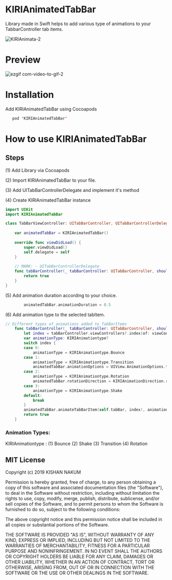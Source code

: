 # KIRIAnimatedTabBar
Library made in Swift helps to add various type of animations to your TabbarController tab items.

![KIRIAnimata-2](https://user-images.githubusercontent.com/8666236/54086857-708b7b00-4373-11e9-8d4d-009d46fecdfb.png)


# Preview
![ezgif com-video-to-gif-2](https://user-images.githubusercontent.com/8666236/54086978-9b2a0380-4374-11e9-929a-b642a351496d.gif)

# Installation
Add KIRIAnimatedTabBar using Cocoapods
```swift
   pod 'KIRIAnimatedTabBar'
```

# How to use KIRIAnimatedTabBar

## Steps
(1) Add Library via Cocoapods

(2) Import KIRIAnimatedTabBar to your file.

(3) Add UITabBarControllerDelegate and implement it's method

(4) Create KIRIAnimatedTabBar instance

```swift
import UIKit
import KIRIAnimatedTabBar

class TabBarViewController: UITabBarController, UITabBarControllerDelegate {
    
    var animatedTabBar = KIRIAnimatedTabBar()
    
    override func viewDidLoad() {
        super.viewDidLoad()
        self.delegate = self
    }
   
    // MARK: - UITabBarControllerDelegate
    func tabBarController(_ tabBarController: UITabBarController, shouldSelect viewController: UIViewController) -> Bool {
        return true
    }
}
```

(5) Add animation duration according to your choice.
```swift
        animatedTabBar.animationDuration = 0.5
```

(6) Add animation type to the selected tabItem.
```swift
// Different types of animations added to TabBarItems
    func tabBarController(_ tabBarController: UITabBarController, shouldSelect viewController: UIViewController) -> Bool {
        let index = tabBarController.viewControllers?.index(of: viewController)
        var animationType: KIRIAnimationtype?
        switch index {
        case 0:
            animationType = KIRIAnimationtype.Bounce
        case 1:
            animationType = KIRIAnimationtype.Transition
            animatedTabBar.animationOptions = UIView.AnimationOptions.transitionFlipFromBottom
        case 2:
            animationType = KIRIAnimationtype.Rotation
            animatedTabBar.rotationDirection = KIRIAnimationDirection.right
        case 3:
            animationType = KIRIAnimationtype.Shake
        default:
            break
        }
        animatedTabBar.animateTabBarItem(self.tabBar, index!, animationType!)
        return true
    }
```

### Animation Types:

KIRIAnimationtype :
(1) Bounce
(2) Shake
(3) Transition
(4) Rotation




## MIT License

Copyright (c) 2019 KISHAN NAKUM

Permission is hereby granted, free of charge, to any person obtaining a copy
of this software and associated documentation files (the "Software"), to deal
in the Software without restriction, including without limitation the rights
to use, copy, modify, merge, publish, distribute, sublicense, and/or sell
copies of the Software, and to permit persons to whom the Software is
furnished to do so, subject to the following conditions:

The above copyright notice and this permission notice shall be included in all
copies or substantial portions of the Software.

THE SOFTWARE IS PROVIDED "AS IS", WITHOUT WARRANTY OF ANY KIND, EXPRESS OR
IMPLIED, INCLUDING BUT NOT LIMITED TO THE WARRANTIES OF MERCHANTABILITY,
FITNESS FOR A PARTICULAR PURPOSE AND NONINFRINGEMENT. IN NO EVENT SHALL THE
AUTHORS OR COPYRIGHT HOLDERS BE LIABLE FOR ANY CLAIM, DAMAGES OR OTHER
LIABILITY, WHETHER IN AN ACTION OF CONTRACT, TORT OR OTHERWISE, ARISING FROM,
OUT OF OR IN CONNECTION WITH THE SOFTWARE OR THE USE OR OTHER DEALINGS IN THE
SOFTWARE.
